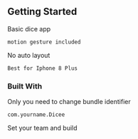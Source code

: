 ## Getting Started

Basic dice app

```
motion gesture included
```

No auto layout

```
Best for Iphone 8 Plus
```


### Built With

Only you need to change bundle identifier

```
com.yourname.Dicee
```

Set your team and build


